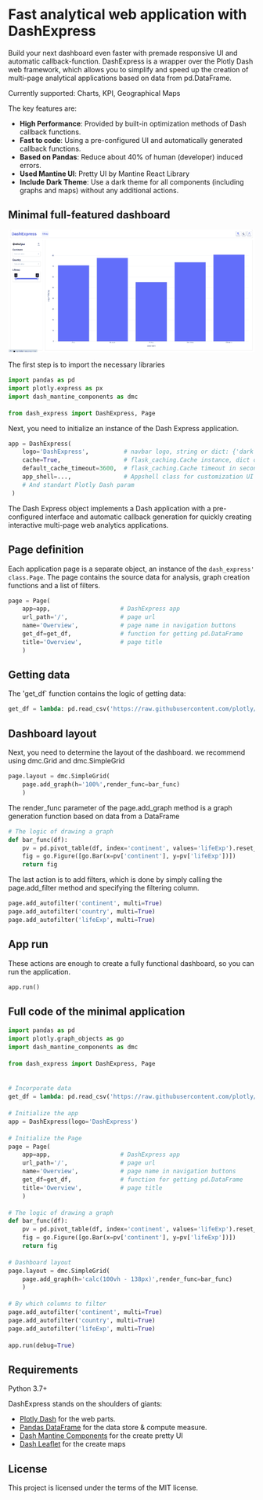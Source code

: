 # Fast analytical web application with DashExpress

Build your next dashboard even faster with premade responsive UI and automatic callback-function. DashExpress is a wrapper over the Plotly Dash web framework, which allows you to simplify and speed up the creation of multi-page analytical applications based on data from pd.DataFrame.

Currently supported: Charts, KPI, Geographical Maps

The key features are:

* **High Performance**: Provided by built-in optimization methods of Dash callback functions.
* **Fast to code**: Using a pre-configured UI and automatically generated callback functions.
* **Based on Pandas**: Reduce about 40% of human (developer) induced errors.
* **Used Mantine UI**: Pretty UI by Mantine React Library
* **Include Dark Theme**: Use a dark theme for all components (including graphs and maps) without any additional actions.


## Minimal full-featured dashboard

![Image title](https://raw.githubusercontent.com/stpnvkirill/dash-express/main/docs/assets/gifs/min_app.gif)

The first step is to import the necessary libraries

```python
import pandas as pd
import plotly.express as px
import dash_mantine_components as dmc

from dash_express import DashExpress, Page
```

Next, you need to initialize an instance of the Dash Express application.

```python
app = DashExpress(
    logo='DashExpress',          # navbar logo, string or dict: {'dark':'path/to/darklogo.svg', 'light':...}
    cache=True,                  # flask_caching.Cache instance, dict or True (default: True)
    default_cache_timeout=3600,  # flask_caching.Cache timeout in seconds (default: 3600)
    app_shell=...,               # Appshell class for customization UI your app (default: BaseAppShell())
    # And standart Plotly Dash param
 )
```

The Dash Express object implements a Dash application with a pre-configured interface and automatic callback generation for quickly creating interactive multi-page web analytics applications.

## Page definition

Each application page is a separate object, an instance of the `dash_express' class.Page`. The page contains the source data for analysis, graph creation functions and a list of filters.


```python
page = Page(
    app=app,                    # DashExpress app
    url_path='/',               # page url
    name='Owerview',            # page name in navigation buttons
    get_df=get_df,              # function for getting pd.DataFrame
    title='Owerview',           # page title
    )
```

## Getting data

The 'get_df` function contains the logic of getting data: 

```python
get_df = lambda: pd.read_csv('https://raw.githubusercontent.com/plotly/datasets/master/gapminder2007.csv')
```

## Dashboard layout

Next, you need to determine the layout of the dashboard. we recommend using dmc.Grid and dmc.SimpleGrid

```python
page.layout = dmc.SimpleGrid(
    page.add_graph(h='100%',render_func=bar_func)
    )
```

The render_func parameter of the page.add_graph method is a graph generation function based on data from a DataFrame

```python
# The logic of drawing a graph
def bar_func(df):
    pv = pd.pivot_table(df, index='continent', values='lifeExp').reset_index()
    fig = go.Figure([go.Bar(x=pv['continent'], y=pv['lifeExp'])])
    return fig
```

The last action is to add filters, which is done by simply calling the page.add_filter method and specifying the filtering column.

```python
page.add_autofilter('continent', multi=True)
page.add_autofilter('country', multi=True)
page.add_autofilter('lifeExp', multi=True)
```

## App run

These actions are enough to create a fully functional dashboard, so you can run the application.


```python
app.run()
```

## Full code of the minimal application

```python
import pandas as pd
import plotly.graph_objects as go
import dash_mantine_components as dmc

from dash_express import DashExpress, Page


# Incorporate data
get_df = lambda: pd.read_csv('https://raw.githubusercontent.com/plotly/datasets/master/gapminder2007.csv')

# Initialize the app
app = DashExpress(logo='DashExpress')

# Initialize the Page
page = Page(
    app=app,                    # DashExpress app
    url_path='/',               # page url
    name='Owerview',            # page name in navigation buttons
    get_df=get_df,              # function for getting pd.DataFrame
    title='Owerview',           # page title
    )

# The logic of drawing a graph
def bar_func(df):
    pv = pd.pivot_table(df, index='continent', values='lifeExp').reset_index()
    fig = go.Figure([go.Bar(x=pv['continent'], y=pv['lifeExp'])])
    return fig

# Dashboard layout
page.layout = dmc.SimpleGrid(
    page.add_graph(h='calc(100vh - 138px)',render_func=bar_func)
    )

# By which columns to filter
page.add_autofilter('continent', multi=True)
page.add_autofilter('country', multi=True)
page.add_autofilter('lifeExp', multi=True)

app.run(debug=True)
```

## Requirements

Python 3.7+

DashExpress stands on the shoulders of giants:

* <a href="https://dash.plotly.com/" class="external-link" target="_blank">Plotly Dash</a> for the web parts.
* <a href="https://pandas.pydata.org/" class="external-link" target="_blank">Pandas DataFrame</a> for the data store & compute measure.
* <a href="https://www.dash-mantine-components.com/" class="external-link" target="_blank">Dash Mantine Components</a> for the create pretty UI
* <a href="https://dash-leaflet.herokuapp.com/" class="external-link" target="_blank">Dash Leaflet</a> for the create maps

## License

This project is licensed under the terms of the MIT license.